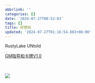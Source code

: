 ```yaml
---
abbrlink: ''
categories: []
date: '2024-07-27T00:52:03'
tags: []
title: 好想玩
updated: '2024-07-27T01:16:54.883+08:00'
---
```

RustyLake UNtold

<a href="https://musq7.serv00.com" target="_blank">GM指导和卡牌V1.0</a>

<br>

<br>

<img src="https://www.rustylakeuntold.com/images/background.jpg">
